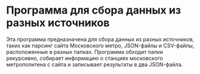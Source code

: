 # Программа для сбора данных из разных источников
Эта программа предназначена для сбора данных из разных источников, таких как парсинг сайта Московского метро, JSON-файлы и CSV-файлы, расположенные в разных папках. 
Программа обходит папки рекурсивно, собирает информацию о станциях московского метрополитена с сайта и записывает результаты в два JSON-файла.
